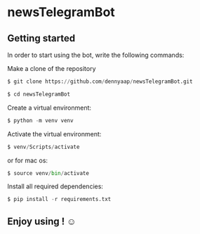 # newsTelegramBot
## Getting started

In order to start using the bot, write the following commands:

Make a clone of the repository
```python
$ git clone https://github.com/dennyaap/newsTelegramBot.git
```
```python
$ cd newsTelegramBot
```
Create a virtual environment:
```python
$ python -m venv venv
```
Activate the virtual environment:
```python
$ venv/Scripts/activate
```
or for mac os:
```python
$ source venv/bin/activate
```
Install all required dependencies:
```python
$ pip install -r requirements.txt
```
## Enjoy using ! :relaxed: